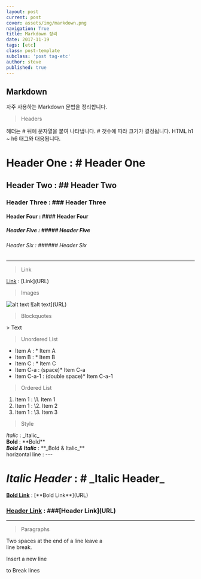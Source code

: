 ```yaml
---
layout: post
current: post
cover: assets/img/markdown.png
navigation: True
title: Markdown 정리
date: 2017-11-19
tags: [etc]
class: post-template
subclass: 'post tag-etc'
author: steve
published: true
---
```


## Markdown
자주 사용하는 Markdown 문법을 정리합니다.

> Headers

헤더는 # 뒤에 문자열을 붙여 나타냅니다. # 갯수에 따라 크기가 결정됩니다. HTML h1 ~ h6 태그와 대응됩니다. 
# Header One : # Header One  
## Header Two : ## Header Two  
### Header Three : ### Header Three  
#### Header Four : #### Header Four  
##### Header Five : ##### Header Five  
###### Header Six : ###### Header Six  
---

> Link

[Link](URL) : \[Link\]\(URL\)    

> Images

![alt text](http://octodex.github.com/images/octdrey-catburn.jpg)
\!\[alt text\]\(URL\)

> Blockquotes

\> Text

> Unordered List

* Item A : \* Item A  
* Item B : \* Item B  
* Item C : \* Item C  
 * Item C-a :  \(space)* Item C-a
  * Item C-a-1 : \(double space)* Item C-a-1

> Ordered List

1. Item 1 : \1. Item 1
2. Item 1 : \2. Item 2
3. Item 1 : \3. Item 3

> Style

_Italic_ :  \_Italic\_  
**Bold** : \*\*Bold\*\*  
**_Bold & Italic_** : \*\*\_Bold & Italic\_\*\*  
horizontal line : \-\-\-  
# _Italic Header_ : # \_Italic Header\_  
[**Bold Link**](URL) : \[\*\*Bold Link\*\*\]\(URL\)  
### [Header Link](URL) : ###\[Header Link\]\(URL\)
---

> Paragraphs

Two spaces at the end of a line leave a  
line break.

Insert a new line

to Break lines
